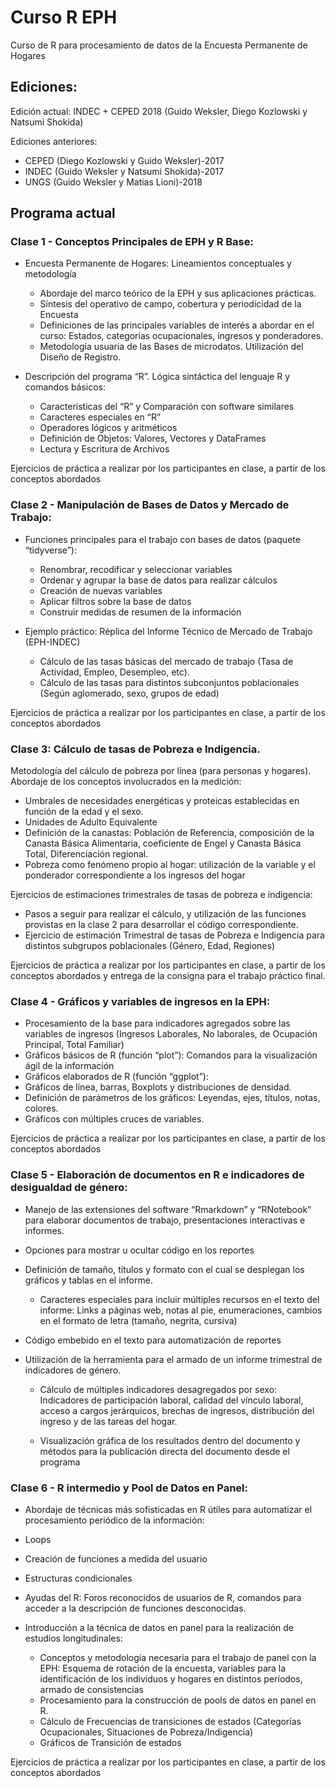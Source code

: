 # Curso R EPH

Curso de R para procesamiento de datos de la Encuesta Permanente de Hogares

## Ediciones:

Edición actual: INDEC + CEPED 2018 (Guido Weksler, Diego Kozlowski y Natsumi Shokida)

Ediciones anteriores:

- CEPED (Diego Kozlowski y Guido Weksler)-2017
- INDEC (Guido Weksler y Natsumi Shokida)-2017
- UNGS (Guido Weksler y Matias Lioni)-2018


## Programa actual

### Clase 1 - Conceptos Principales de EPH y R Base:

- Encuesta Permanente de Hogares: Lineamientos conceptuales y metodología
    - Abordaje del marco teórico de la EPH y sus aplicaciones prácticas.
    - Síntesis del operativo de campo, cobertura y periodicidad de la Encuesta
    - Definiciones de las principales variables de interés a abordar en el curso: Estados, categorías ocupacionales, ingresos y ponderadores. 
    - Metodología usuaria de las Bases de microdatos. Utilización del Diseño de Registro.

- Descripción del programa “R”. Lógica sintáctica del lenguaje R y comandos básicos:
    - Características del “R” y Comparación con software similares
    - Caracteres especiales en “R”
    - Operadores lógicos y aritméticos
    - Definición de Objetos: Valores, Vectores y DataFrames
    - Lectura y Escritura de Archivos  

Ejercicios de práctica a realizar por los participantes en clase, a partir de los conceptos abordados

### Clase 2 - Manipulación de Bases de Datos y Mercado de Trabajo:

- Funciones principales para el trabajo con bases de datos (paquete “tidyverse”):
    - Renombrar, recodificar y seleccionar variables
    - Ordenar y agrupar la base de datos para realizar cálculos
    - Creación de nuevas variables
    - Aplicar filtros sobre la base de datos
    - Construir medidas de resumen de la información

- Ejemplo práctico: Réplica del Informe Técnico de Mercado de Trabajo (EPH-INDEC)
    - Cálculo de las tasas básicas del mercado de trabajo (Tasa de Actividad, Empleo, Desempleo, etc).
    - Cálculo de las tasas para distintos subconjuntos poblacionales (Según aglomerado, sexo, grupos de edad)

Ejercicios de práctica a realizar por los participantes en clase, a partir de los conceptos abordados

### Clase 3: Cálculo de tasas de Pobreza e Indigencia.

Metodología del cálculo de pobreza por línea (para personas y hogares). Abordaje de los conceptos involucrados en la medición:

- Umbrales de necesidades energéticas y proteicas establecidas en función de la edad y el sexo.
- Unidades de Adulto Equivalente
- Definición de la canastas: Población de Referencia, composición de la Canasta Básica Alimentaria, coeficiente de Engel y Canasta Básica Total, Diferenciación regional.
- Pobreza como fenómeno propio al hogar: utilización de la variable y el ponderador correspondiente a los ingresos del hogar

Ejercicios de estimaciones trimestrales de tasas de pobreza e indigencia: 

- Pasos a seguir para realizar el cálculo, y utilización de las funciones provistas en la clase 2 para desarrollar el código correspondiente.
- Ejercicio de estimación Trimestral de tasas de Pobreza e Indigencia para distintos subgrupos poblacionales (Género, Edad, Regiones)

Ejercicios de práctica a realizar por los participantes en clase, a partir de los conceptos abordados y entrega de la consigna para el trabajo práctico final.

### Clase 4 - Gráficos y variables de ingresos en la EPH:

- Procesamiento de la base para indicadores agregados sobre las variables de ingresos (Ingresos Laborales, No laborales, de Ocupación Principal, Total Familiar)
- Gráficos básicos de R (función “plot”): Comandos para la visualización ágil de la información
-  Gráficos elaborados de R (función “ggplot”):
  -  Gráficos de línea, barras, Boxplots y distribuciones de densidad.
  -  Definición de parámetros de los gráficos: Leyendas, ejes, títulos, notas, colores.
  -  Gráficos con múltiples cruces de variables.

Ejercicios de práctica a realizar por los participantes en clase, a partir de los conceptos abordados 

###  Clase 5 - Elaboración de documentos en R e indicadores de desigualdad de género:

- Manejo de las extensiones del software “Rmarkdown” y “RNotebook” para elaborar documentos de trabajo, presentaciones interactivas e informes. 
-  Opciones para mostrar u ocultar código en los reportes

-  Definición de tamaño, títulos y formato con el cual se desplegan los gráficos y tablas en el informe.

    -  Caracteres especiales para incluir múltiples recursos en el texto del informe: Links a páginas web, notas al pie, enumeraciones, cambios en el formato de letra (tamaño, negrita, cursiva)

 -  Código embebido en el texto para automatización de reportes

- Utilización de la herramienta para el armado de un informe trimestral de indicadores de género.
     -  Cálculo de múltiples indicadores desagregados por sexo: Indicadores de participación laboral, calidad del vínculo laboral, acceso a cargos jerárquicos, brechas de ingresos, distribución del ingreso y de las tareas del hogar.

     -  Visualización gráfica de los resultados dentro del documento y métodos para la publicación directa del documento desde el programa


###  Clase 6 - R intermedio y Pool de Datos en Panel:

- Abordaje de técnicas más sofisticadas en R útiles para automatizar el procesamiento periódico de la información:
-  Loops
-  Creación de funciones a medida del usuario
-  Estructuras condicionales
- Ayudas del R: Foros reconocidos de usuarios de R, comandos para acceder a la descripción de funciones desconocidas.

- Introducción a la técnica de datos en panel para la realización de estudios longitudinales:
    - Conceptos y metodología necesaria para el trabajo de panel con la EPH: Esquema de rotación de la encuesta, variables para la identificación de los individuos y hogares en distintos períodos, armado de consistencias
    - Procesamiento para la construcción de pools de datos en panel en R.
    - Cálculo de Frecuencias de transiciones de estados (Categorías Ocupacionales, Situaciones de Pobreza/Indigencia)
    - Gráficos de Transición de estados

Ejercicios de práctica a realizar por los participantes en clase, a partir de los conceptos abordados
